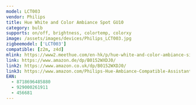```yaml
---
model: LCT003
vendor: Philips
title: Hue White and Color Ambiance Spot GU10
category: bulb
supports: on/off, brightness, colortemp, colorxy
image: /assets/images/devices/Philips_LCT003.jpg
zigbeemodel: ['LCT003'] 
compatible: [z2m, z4d]
mlink: https://www2.meethue.com/en-hk/p/hue-white-and-color-ambiance-single-bulb-gu10/8718696485880
link: https://www.amazon.de/dp/B0152WXDJ0/
link2: https://www.amazon.co.uk/dp/B0152WXDJ0/
link3: https://www.amazon.com/Philips-Hue-Ambiance-Compatible-Assistant/dp/B014H2OZ3O/
EAN: 
  - 8718696485880
  - 929000261911
  - 456681
---
```

